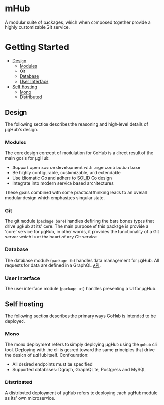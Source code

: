 # mHub

A modular suite of packages, which when composed together provide a highly
customizable Git service.

# Getting Started

- [Design](#design)
    * [Modules](#modules)
    * [Git](#git)
    * [Database](#database)
    * [User Interface](#user-interface)
- [Self Hosting](#self-hosting)
    * [Mono](#mono)
    * [Distributed](#distributed)

## Design
The following section describes the reasoning and high-level details of μgHub's
design.

### Modules
The core design concept of modulation for GoHub is a direct result of the
main goals for μgHub:

* Support open source development with large contribution base
* Be highly configurable, customizable, and extendable
* Use idiomatic Go and adhere to [SOLID](https://www.youtube.com/watch?v=zzAdEt3xZ1M) Go design
* Integrate into modern service based architectures

These goals combined with some practical thinking leads to an overall modular
design which emphasizes singular state.

### Git
The git module (`package bare`) handles defining the bare bones types that
drive μgHub at its' core. The main purpose of this package is provide a
'core' service for μgHub, in other words, it provides the functionality of
a Git server which is at the heart of any Git service.

### Database
The database module (`package db`) handles data management for μgHub. All
requests for data are defined in a GraphQL [API]().

### User Interface
The user interface module (`package ui`) handles presenting a UI for μgHub.

## Self Hosting
The following section describes the primary ways GoHub is intended to be
deployed.

### Mono
The mono deployment refers to simply deploying μgHub using the `gohub` cli
tool. Deploying with the cli is geared toward the same principles that drive
the design of μgHub itself. Configuration:
* All desired endpoints must be specified
* Supported databases: Dgraph, GraphQLite, Postgress and MySQL

### Distributed
A distributed deployment of μgHub refers to deploying each μgHub module as
its' own microservice.